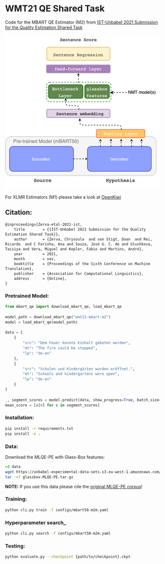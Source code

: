 # WMT21 QE Shared Task

Code for the MBART QE Estimator (M2) from [IST-Unbabel 2021 Submission for the Quality Estimation Shared Task]()

![nmt-model](images/m2-upd.png)

For XLMR Estimators (M1) please take a look at [OpenKiwi](https://github.com/Unbabel/OpenKiwi)

## Citation:

```
@inproceedings{Zerva-etal-2021-ist,
	title        = {{IST-Unbabel 2021 Submission for the Quality Estimation Shared Task}},
	author       = {Zerva, Chrysoula  and van Stigt, Daan  and Rei, Ricardo  and C Farinha, Ana and Souza, José G. C. de and Glushkova, Taisiya and Vera, Miguel and Kepler, Fabio and Martins, André},
	year         = 2021,
	month        = nov,
	booktitle    = {Proceedings of the Sixth Conference on Machine Translation},
	publisher    = {Association for Computational Linguistics},
	address      = {Online},
}
```

### Pretrained Model:

```python
from mbart_qe import download_mbart_qe, load_mbart_qe

model_path = download_mbart_qe("wmt21-mbart-m2")
model = load_mbart_qe(model_path)

data = [
    {
        "src": "Dem Feuer konnte Einhalt geboten werden",
        "mt": "The fire could be stopped",
        "lp": "de-en"
    },
    {
        "src": "Schulen und Kindergärten wurden eröffnet.",
        "mt": "Schools and kindergartens were open",
        "lp": "de-en"
    }
]

_, segment_scores = model.predict(data, show_progress=True, batch_size=8)
mean_score = [s[0] for s in segment_scores]
```

### Installation:

```bash
pip install -r requirements.txt
pip install -e .
```

### Data:
Download the MLQE-PE with Glass-Box features:

```bash
cd data
wget https://unbabel-experimental-data-sets.s3.eu-west-1.amazonaws.com/wmt21/glassbox-MLQE-PE.tar.gz
tar -xf glassbox-MLQE-PE.tar.gz
```

**NOTE:**
If you use this data please cite the [original MLQE-PE corpus](https://github.com/sheffieldnlp/mlqe-pe)!

### Training:

```bash
python cli.py train -f configs/mbart50-m2m.yaml
```

### Hyperparameter search_

```bash
python cli.py search -f configs/mbart50-m2m.yaml
```

### Testing:

```bash
python evaluate.py --checkpoint {path/to/checkpoint}.ckpt
```
